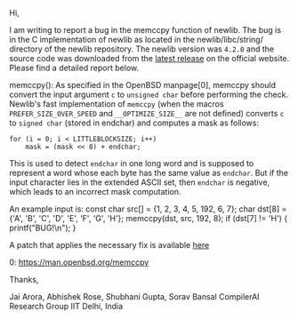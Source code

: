 Hi,

I am writing to report a bug in the memccpy function of newlib.
The bug is in the C implementation of newlib as located in the newlib/libc/string/ directory of the newlib repository. The newlib version was `4.2.0` and the source code was downloaded from the [latest release](https://sourceware.org/pub/newlib/newlib-4.2.0.20211231.tar.gz) on the official website.
Please find a detailed report below.

memccpy():
As specified in the OpenBSD manpage[0], memccpy should convert the input argument `c` to `unsigned char` before performing the check. Newlib's fast implementation of `memccpy` (when the macros `PREFER_SIZE_OVER_SPEED` and `__OPTIMIZE_SIZE__` are not defined) converts `c` to `signed char` (stored in endchar) and computes a mask as follows:
```
for (i = 0; i < LITTLEBLOCKSIZE; i++)
    mask = (mask << 8) + endchar;
```
This is used to detect `endchar` in one long word and is supposed to represent a word whose each byte has the same value as `endchar`. But if the input character lies in the extended ASCII set, then `endchar` is negative, which leads to an incorrect mask computation.

An example input is:
    const char src[] = {1, 2, 3, 4, 5, 192, 6, 7};
    char dst[8] = {'A', 'B', 'C', 'D', 'E', 'F', 'G', 'H'};
    memccpy(dst, src, 192, 8);
    if (dst[7] != 'H') {
        printf("BUG!\n");
    }

A patch that applies the necessary fix is available [here](https://github.com/iitd-plos/superopt-tests/blob/inequivalence_checking/inequivalence/bugs/patch/newlib_memccpy.patch)

0: https://man.openbsd.org/memccpy

Thanks,

Jai Arora, Abhishek Rose, Shubhani Gupta, Sorav Bansal
CompilerAI Research Group
IIT Delhi, India